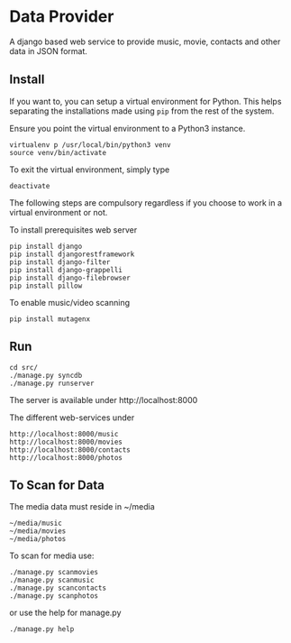 Data Provider
=============

A django based web service to provide music, movie, contacts and other data in JSON format.

Install
-------

If you want to, you can setup a virtual environment for Python. This helps separating the installations made using `pip` from the rest of the system.

Ensure you point the virtual environment to a Python3 instance.

    virtualenv p /usr/local/bin/python3 venv
    source venv/bin/activate
    
To exit the virtual environment, simply type

    deactivate

The following steps are compulsory regardless if you choose to work in a virtual environment or not.

To install prerequisites web server

    pip install django
    pip install djangorestframework
    pip install django-filter
    pip install django-grappelli
    pip install django-filebrowser
    pip install pillow

To enable music/video scanning

    pip install mutagenx

Run
---

    cd src/
    ./manage.py syncdb
    ./manage.py runserver

The server is available under http://localhost:8000

The different web-services under

    http://localhost:8000/music
    http://localhost:8000/movies
    http://localhost:8000/contacts
    http://localhost:8000/photos

To Scan for Data
----------------

The media data must reside in ~/media

    ~/media/music
    ~/media/movies
    ~/media/photos

To scan for media use:

    ./manage.py scanmovies
    ./manage.py scanmusic
    ./manage.py scancontacts
    ./manage.py scanphotos

or use the help for manage.py

    ./manage.py help
